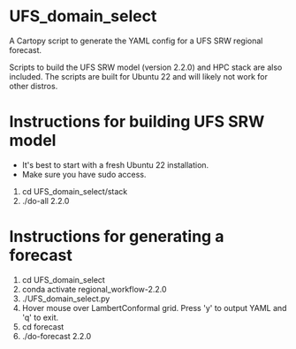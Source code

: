 # UFS_domain_select

A Cartopy script to generate the YAML config for a UFS SRW regional forecast.

Scripts to build the UFS SRW model (version 2.2.0) and HPC stack are also
included. The scripts are built for Ubuntu 22 and will likely not work
for other distros.

# Instructions for building UFS SRW model

* It's best to start with a fresh Ubuntu 22 installation.
* Make sure you have sudo access.

1. cd UFS_domain_select/stack
2. ./do-all 2.2.0

# Instructions for generating a forecast

1. cd UFS_domain_select
2. conda activate regional_workflow-2.2.0
3. ./UFS_domain_select.py
4. Hover mouse over LambertConformal grid. Press 'y' to output YAML and
   'q' to exit.
5. cd forecast
6. ./do-forecast 2.2.0
